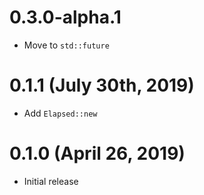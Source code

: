 # 0.3.0-alpha.1

- Move to `std::future`

# 0.1.1 (July 30th, 2019)

- Add `Elapsed::new`

# 0.1.0 (April 26, 2019)

- Initial release
